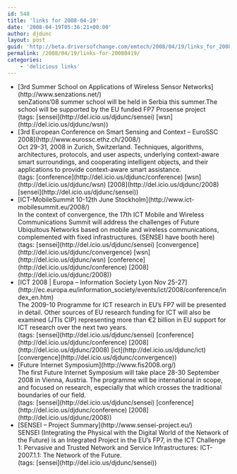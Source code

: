 ```yaml
---
id: 548
title: 'links for 2008-04-19'
date: '2008-04-19T05:36:21+00:00'
author: djdunc
layout: post
guid: 'http://beta.driversofchange.com/emtech/2008/04/19/links_for_20080419/'
permalink: /2008/04/19/links-for-20080419/
categories:
    - 'delicious links'
---
```


- <div class="delicious-link">[3rd Summer School on Applications of Wireless Sensor Networks](http://www.senzations.net/)</div><div class="delicious-extended">senZations’08 summer school will be held in Serbia this summer.The school will be supported by the EU funded FP7 Prosense project</div><div class="delicious-tags">(tags: [sensei](http://del.icio.us/djdunc/sensei) [wsn](http://del.icio.us/djdunc/wsn))</div>
- <div class="delicious-link">[3rd European Conference on Smart Sensing and Context – EuroSSC 2008](http://www.eurossc.ethz.ch/2008/)</div><div class="delicious-extended">Oct 29-31, 2008 in Zurich, Switzerland. Techniques, algorithms, architectures, protocols, and user aspects, underlying context-aware smart surroundings, and cooperating intelligent objects, and their applications to provide context-aware smart assistance.</div><div class="delicious-tags">(tags: [conference](http://del.icio.us/djdunc/conference) [wsn](http://del.icio.us/djdunc/wsn) [2008](http://del.icio.us/djdunc/2008) [sensei](http://del.icio.us/djdunc/sensei))</div>
- <div class="delicious-link">[ICT-MobileSummit 10-12th June Stockholm](http://www.ict-mobilesummit.eu/2008/)</div><div class="delicious-extended">In the context of convergence, the 17th ICT Mobile and Wireless Communications Summit will address the challenges of Future Ubiquitous Networks based on mobile and wireless communications, complemented with fixed infrastructures. (SENSEI have booth here)</div><div class="delicious-tags">(tags: [sensei](http://del.icio.us/djdunc/sensei) [convergence](http://del.icio.us/djdunc/convergence) [wsn](http://del.icio.us/djdunc/wsn) [conference](http://del.icio.us/djdunc/conference) [2008](http://del.icio.us/djdunc/2008))</div>
- <div class="delicious-link">[ICT 2008 | Europa – Information Society Lyon Nov 25-27](http://ec.europa.eu/information_society/events/ict/2008/conference/index_en.htm)</div><div class="delicious-extended">The 2009-10 Programme for ICT research in EU’s FP7 will be presented in detail. Other sources of EU research funding for ICT will also be examined (JTIs CIP) representing more than €2 billion in EU support for ICT research over the next two years.</div><div class="delicious-tags">(tags: [sensei](http://del.icio.us/djdunc/sensei) [conference](http://del.icio.us/djdunc/conference) [2008](http://del.icio.us/djdunc/2008) [ict](http://del.icio.us/djdunc/ict) [convergence](http://del.icio.us/djdunc/convergence))</div>
- <div class="delicious-link">[Future Internet Symposium](http://www.fis2008.org/)</div><div class="delicious-extended">The first Future Internet Symposium will take place 28-30 September 2008 in Vienna, Austria. The programme will be international in scope, and focused on research, especially that which crosses the traditional boundaries of our field.</div><div class="delicious-tags">(tags: [sensei](http://del.icio.us/djdunc/sensei) [conference](http://del.icio.us/djdunc/conference) [2008](http://del.icio.us/djdunc/2008))</div>
- <div class="delicious-link">[SENSEI – Project Summary](http://www.sensei-project.eu/)</div><div class="delicious-extended">SENSEI (Integrating the Physical with the Digital World of the Network of the Future) is an Integrated Project in the EU’s FP7, in the ICT Challenge 1: Pervasive and Trusted Network and Service Infrastructures: ICT-2007.1.1: The Network of the Future.</div><div class="delicious-tags">(tags: [sensei](http://del.icio.us/djdunc/sensei))</div>